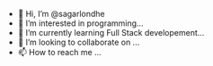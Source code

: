 - 👋 Hi, I’m @sagarlondhe
- 👀 I’m interested in programming...
- 🌱 I’m currently learning Full Stack developement...
- 💞️ I’m looking to collaborate on ...
- 📫 How to reach me ...

<!---
sagarlondhe/sagarlondhe is a ✨ special ✨ repository because its `README.md` (this file) appears on your GitHub profile.
You can click the Preview link to take a look at your changes.
--->
